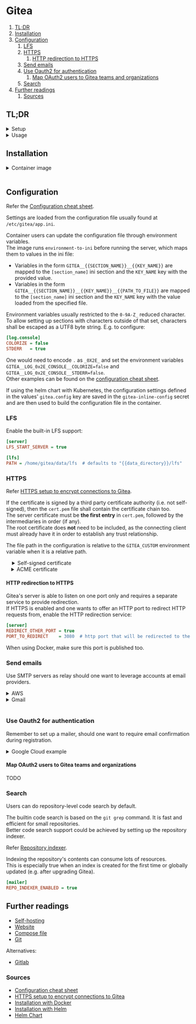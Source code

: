 # Gitea

1. [TL;DR](#tldr)
1. [Installation](#installation)
1. [Configuration](#configuration)
   1. [LFS](#lfs)
   1. [HTTPS](#https)
      1. [HTTP redirection to HTTPS](#http-redirection-to-https)
   1. [Send emails](#send-emails)
   1. [Use Oauth2 for authentication](#use-oauth2-for-authentication)
      1. [Map OAuth2 users to Gitea teams and organizations](#map-oauth2-users-to-gitea-teams-and-organizations)
   1. [Search](#search)
1. [Further readings](#further-readings)
   1. [Sources](#sources)

## TL;DR

<details>
  <summary>Setup</summary>

```sh
# Install from source.
git clone 'https://github.com/go-gitea/gitea' -b 'release/v1.22' && cd 'gitea' \
&& TAGS='bindata sqlite sqlite_unlock_notify' make build

# Install as package.
apk add 'gitea'
brew install 'gitea'
emerge -aqv 'gitea'
pacman -S 'gitea'
pkg install 'gitea'

# Kubernetes
helm repo add 'gitea-charts' 'https://dl.gitea.com/charts/'
helm upgrade --install 'gitea' 'gitea-charts/gitea'
```

</details>

<details>
  <summary>Usage</summary>

```sh
# Start after installation from source.
./gitea web
```

</details>

## Installation

<details>
  <summary style="padding-bottom: 1rem">Container image</summary>

[Compose file example][compose file].

The `git` user has UID and GID set to `1000` by default.<br/>
Change those in the compose file or whatever one needs to.

One can optionally define the administrative user during the initial setup.<br/>
If no administrative user is defined in that moment, the **first registered user** becomes the administrator.

</details>

## Configuration

Refer the [Configuration cheat sheet].

Settings are loaded from the configuration file usually found at `/etc/gitea/app.ini`.

Container users can update the configuration file through environment variables.<br/>
The image runs `environment-to-ini` before running the server, which maps them to values in the ini file:

- Variables in the form `GITEA__{{SECTION_NAME}}__{{KEY_NAME}}` are mapped to the `[section_name]` ini section and the
  `KEY_NAME` key with the provided value.
- Variables in the form `GITEA__{{SECTION_NAME}}__{{KEY_NAME}}__{{PATH_TO_FILE}}` are mapped to the `[section_name]` ini
  section and the `KEY_NAME` key with the value loaded from the specified file.

Environment variables usually restricted to the `0-9A-Z_` reduced character.<br/>
To allow setting up sections with characters outside of that set, characters shall be escaped as a UTF8 byte string.
E.g. to configure:

```ini
[log.console]
COLORIZE = false
STDERR   = true
```

One would need to encode `.` as `_0X2E_` and set the environment variables `GITEA__LOG_0x2E_CONSOLE__COLORIZE=false` and
`GITEA__LOG_0x2E_CONSOLE__STDERR=false`.<br/>
Other examples can be found on the [configuration cheat sheet].

If using the helm chart with Kubernetes, the configuration settings defined in the values' `gitea.config` key are saved
in the `gitea-inline-config` secret and are then used to build the configuration file in the container.

### LFS

Enable the built-in LFS support:

```ini
[server]
LFS_START_SERVER = true

[lfs]
PATH = /home/gitea/data/lfs  # defaults to "{{data_directory}}/lfs"
```

### HTTPS

Refer [HTTPS setup to encrypt connections to Gitea].

If the certificate is signed by a third party certificate authority (i.e. not self-signed), then the  `cert.pem` file
shall contain the certificate chain too.<br/>
The server certificate must be **the first entry** in `cert.pem`, followed by the intermediaries in order (if any).<br/>
The root certificate does **not** need to be included, as the connecting client must already have it in order to
establish any trust relationship.

The file path in the configuration is relative to the `GITEA_CUSTOM` environment variable when it is a relative path.

<details style="padding-left: 1rem">
  <summary>Self-signed certificate</summary>

1. Generate a self signed certificate:

   ```sh
   gitea cert --host 'gitea.company.com'
   docker compose exec server gitea cert --host 'gitea.company.com'
   ```

1. Reference the certificate files in the configuration file:

   ```ini
   [server]
   PROTOCOL  = https
   ROOT_URL  = https://gitea.company.com:3000/
   HTTP_PORT = 3000
   CERT_FILE = /path/to/cert.pem
   KEY_FILE  = /path/to/key.pem
   ```

</details>

<details style="padding-left: 1em">
  <summary>ACME certificate</summary>

Defaults to using Let's Encrypt.

```ini
[server]
PROTOCOL       = https
DOMAIN         = gitea.company.com
ENABLE_ACME    = true
ACME_ACCEPTTOS = true
ACME_DIRECTORY = https
ACME_EMAIL     = user@company.com  # can be omitted here and provided manually at first run, after which it is cached
```

</details>

#### HTTP redirection to HTTPS

Gitea's server is able to listen on one port only and requires a separate service to provide redirection.<br/>
If HTTPS is enabled and one wants to offer an HTTP port to redirect HTTP requests from, enable the HTTP redirection
service:

```ini
[server]
REDIRECT_OTHER_PORT = true
PORT_TO_REDIRECT    = 3080  # http port that will be redirected to the https port
```

When using Docker, make sure this port is published too.

### Send emails

Use SMTP servers as relay should one want to leverage accounts at email providers.

<details>
  <summary>AWS</summary>

```ini
[mailer]
ENABLED   = true
PROTOCOL  = smtp+starttls
SMTP_ADDR = email-smtp.eu-west-1.amazonaws.com
SMTP_PORT = 587
USER      = AKIA…7890
PASSWD    = `ABCD…7890`
FROM      = noreply@gitea.company.com
```

</details>

<details>
  <summary style="padding-bottom: 1rem">Gmail</summary>

> Gmail will not allow the direct use of one's Google account password.<br/>
> Create an App password and enable 2FA on one's Google account.

```ini
[mailer]
ENABLED   = true
PROTOCOL  = smtps
SMTP_ADDR = smtp.gmail.com
SMTP_PORT = 465
FROM      = user@gmail.com
USER      = user
PASSWD    = `App_Password`
```

</details>

### Use Oauth2 for authentication

Remember to set up a mailer, should one want to require email confirmation during registration.

<details>
  <summary>Google Cloud example</summary>

1. Create a Client ID in [Google Cloud](https://console.cloud.google.com/apis/credentials) with at least the following
   settings:

   ```yaml
   Application type: web application
   Name: whatever  # anything is fine here
   Authorized JavaScript origins:
     - https://gitea.company.com:3000  # the ROOT_URL of one's instance
   Authorized redirect URIs:
     - # the 'Google' identifier here needs to be the name given to the provider in the next step
       https://gitea.company.com:3000/user/oauth2/Google/callback
   ```

1. Configure the provider in the Gitea instance at
   _Site Administration_ > _Identity & Access_ > _Authentication Sources_ with at least the following settings:

   ```yaml
   Authentication Type: OAuth2
   Authentication Name: Google  # this defines the identifier for the redirect URI above
   OAuth2 Provider: Google
   Client ID (Key): 012345678901-abcdefghijklmnopqrstuvwxyz012345.apps.googleusercontent.com
   Client Secret: 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
   ```

1. Configure the Gitea instance to automatically create users from the provider:

   ```ini
   [oauth2_client]
   ENABLE_AUTO_REGISTRATION: true
   USERNAME: email
   ```

</details>

#### Map OAuth2 users to Gitea teams and organizations

TODO

### Search

Users can do repository-level code search by default.

The builtin code search is based on the `git grep` command. It is fast and efficient for small repositories.<br/>
Better code search support could be achieved by setting up the repository indexer.

Refer [Repository indexer].

Indexing the repository's contents can consume lots of resources.<br/>
This is especially true when an index is created for the first time or globally updated (e.g. after upgrading Gitea).

```ini
[mailer]
REPO_INDEXER_ENABLED = true
```

## Further readings

- [Self-hosting]
- [Website]
- [Compose file]
- [Git]

Alternatives:

- [Gitlab]

### Sources

- [Configuration cheat sheet]
- [HTTPS setup to encrypt connections to Gitea]
- [Installation with Docker]
- [Installation with Helm]
- [Helm Chart]

<!--
  Reference
  ═╬═Time══
  -->

<!-- Knowledge base -->
[self-hosting]: self-hosting.md
[git]: git.md
[gitlab]: gitlab/README.md

<!-- Files -->
[compose file]: /docker%20compositions/gitea/docker-compose.yml

<!-- Upstream -->
[configuration cheat sheet]: https://docs.gitea.com/administration/config-cheat-sheet
[helm chart]: https://gitea.com/gitea/helm-chart/
[https setup to encrypt connections to gitea]: https://docs.gitea.com/administration/https-setup
[installation with docker]: https://docs.gitea.com/installation/install-with-docker-rootless
[installation with helm]: https://docs.gitea.com/installation/install-on-kubernetes
[repository indexer]: https://docs.gitea.com/administration/repo-indexer
[website]: https://about.gitea.com/
